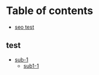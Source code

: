 # Table of contents

* [seo test](README.md)

## test

* [sub-1](test/sub-1/README.md)
  * [sub1-1](test/sub-1/sub1-1.md)

